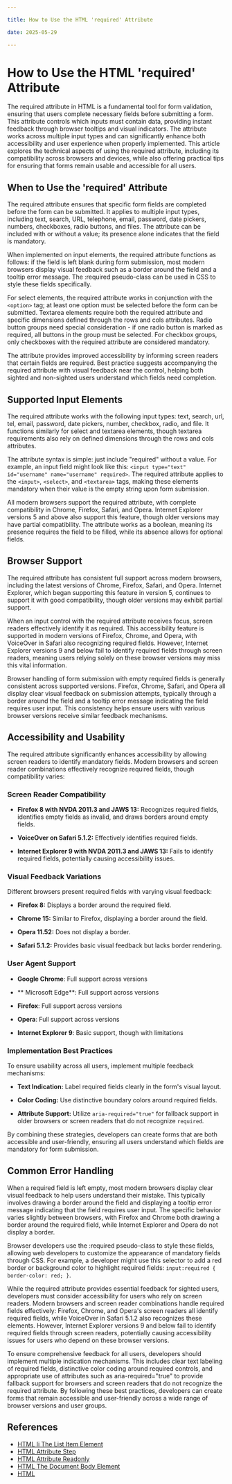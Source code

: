 ```yaml
---

title: How to Use the HTML 'required' Attribute

date: 2025-05-29

---
```



# How to Use the HTML 'required' Attribute

The required attribute in HTML is a fundamental tool for form validation, ensuring that users complete necessary fields before submitting a form. This attribute controls which inputs must contain data, providing instant feedback through browser tooltips and visual indicators. The attribute works across multiple input types and can significantly enhance both accessibility and user experience when properly implemented. This article explores the technical aspects of using the required attribute, including its compatibility across browsers and devices, while also offering practical tips for ensuring that forms remain usable and accessible for all users.


## When to Use the 'required' Attribute

The required attribute ensures that specific form fields are completed before the form can be submitted. It applies to multiple input types, including text, search, URL, telephone, email, password, date pickers, numbers, checkboxes, radio buttons, and files. The attribute can be included with or without a value; its presence alone indicates that the field is mandatory.

When implemented on input elements, the required attribute functions as follows: if the field is left blank during form submission, most modern browsers display visual feedback such as a border around the field and a tooltip error message. The :required pseudo-class can be used in CSS to style these fields specifically.

For select elements, the required attribute works in conjunction with the `<option>` tag; at least one option must be selected before the form can be submitted. Textarea elements require both the required attribute and specific dimensions defined through the rows and cols attributes. Radio button groups need special consideration - if one radio button is marked as required, all buttons in the group must be selected. For checkbox groups, only checkboxes with the required attribute are considered mandatory.

The attribute provides improved accessibility by informing screen readers that certain fields are required. Best practice suggests accompanying the required attribute with visual feedback near the control, helping both sighted and non-sighted users understand which fields need completion.


## Supported Input Elements

The required attribute works with the following input types: text, search, url, tel, email, password, date pickers, number, checkbox, radio, and file. It functions similarly for select and textarea elements, though textarea requirements also rely on defined dimensions through the rows and cols attributes.

The attribute syntax is simple: just include "required" without a value. For example, an input field might look like this: `<input type="text" id="username" name="username" required>`. The required attribute applies to the `<input>`, `<select>`, and `<textarea>` tags, making these elements mandatory when their value is the empty string upon form submission.

All modern browsers support the required attribute, with complete compatibility in Chrome, Firefox, Safari, and Opera. Internet Explorer versions 5 and above also support this feature, though older versions may have partial compatibility. The attribute works as a boolean, meaning its presence requires the field to be filled, while its absence allows for optional fields.


## Browser Support

The required attribute has consistent full support across modern browsers, including the latest versions of Chrome, Firefox, Safari, and Opera. Internet Explorer, which began supporting this feature in version 5, continues to support it with good compatibility, though older versions may exhibit partial support.

When an input control with the required attribute receives focus, screen readers effectively identify it as required. This accessibility feature is supported in modern versions of Firefox, Chrome, and Opera, with VoiceOver in Safari also recognizing required fields. However, Internet Explorer versions 9 and below fail to identify required fields through screen readers, meaning users relying solely on these browser versions may miss this vital information.

Browser handling of form submission with empty required fields is generally consistent across supported versions. Firefox, Chrome, Safari, and Opera all display clear visual feedback on submission attempts, typically through a border around the field and a tooltip error message indicating the field requires user input. This consistency helps ensure users with various browser versions receive similar feedback mechanisms.


## Accessibility and Usability

The required attribute significantly enhances accessibility by allowing screen readers to identify mandatory fields. Modern browsers and screen reader combinations effectively recognize required fields, though compatibility varies:


### Screen Reader Compatibility

- **Firefox 8 with NVDA 2011.3 and JAWS 13:** Recognizes required fields, identifies empty fields as invalid, and draws borders around empty fields.

- **VoiceOver on Safari 5.1.2:** Effectively identifies required fields.

- **Internet Explorer 9 with NVDA 2011.3 and JAWS 13:** Fails to identify required fields, potentially causing accessibility issues.


### Visual Feedback Variations

Different browsers present required fields with varying visual feedback:

- **Firefox 8:** Displays a border around the required field.

- **Chrome 15:** Similar to Firefox, displaying a border around the field.

- **Opera 11.52:** Does not display a border.

- **Safari 5.1.2:** Provides basic visual feedback but lacks border rendering.


### User Agent Support

- **Google Chrome**: Full support across versions

- ** Microsoft Edge**: Full support across versions

- **Firefox**: Full support across versions

- **Opera**: Full support across versions

- **Internet Explorer 9**: Basic support, though with limitations


### Implementation Best Practices

To ensure usability across all users, implement multiple feedback mechanisms:

- **Text Indication:** Label required fields clearly in the form's visual layout.

- **Color Coding:** Use distinctive boundary colors around required fields.

- **Attribute Support:** Utilize `aria-required="true"` for fallback support in older browsers or screen readers that do not recognize `required`.

By combining these strategies, developers can create forms that are both accessible and user-friendly, ensuring all users understand which fields are mandatory for form submission.


## Common Error Handling

When a required field is left empty, most modern browsers display clear visual feedback to help users understand their mistake. This typically involves drawing a border around the field and displaying a tooltip error message indicating that the field requires user input. The specific behavior varies slightly between browsers, with Firefox and Chrome both drawing a border around the required field, while Internet Explorer and Opera do not display a border.

Browser developers use the :required pseudo-class to style these fields, allowing web developers to customize the appearance of mandatory fields through CSS. For example, a developer might use this selector to add a red border or background color to highlight required fields: `input:required { border-color: red; }`.

While the required attribute provides essential feedback for sighted users, developers must consider accessibility for users who rely on screen readers. Modern browsers and screen reader combinations handle required fields effectively: Firefox, Chrome, and Opera's screen readers all identify required fields, while VoiceOver in Safari 5.1.2 also recognizes these elements. However, Internet Explorer versions 9 and below fail to identify required fields through screen readers, potentially causing accessibility issues for users who depend on these browser versions.

To ensure comprehensive feedback for all users, developers should implement multiple indication mechanisms. This includes clear text labeling of required fields, distinctive color coding around required controls, and appropriate use of attributes such as aria-required="true" to provide fallback support for browsers and screen readers that do not recognize the required attribute. By following these best practices, developers can create forms that remain accessible and user-friendly across a wide range of browser versions and user groups.

## References

- [HTML li The List Item Element](https://github.com/serpuniversity/learn/blob/main/html/HTML%20li%20The%20List%20Item%20Element.md)
- [HTML Attribute Step](https://github.com/serpuniversity/learn/blob/main/html/HTML%20Attribute%20Step.md)
- [HTML Attribute Readonly](https://github.com/serpuniversity/learn/blob/main/html/HTML%20Attribute%20Readonly.md)
- [HTML The Document Body Element](https://github.com/serpuniversity/learn/blob/main/html/HTML%20The%20Document%20Body%20Element.md)
- [HTML](https://github.com/serpuniversity/learn/blob/main/html/HTML.md)